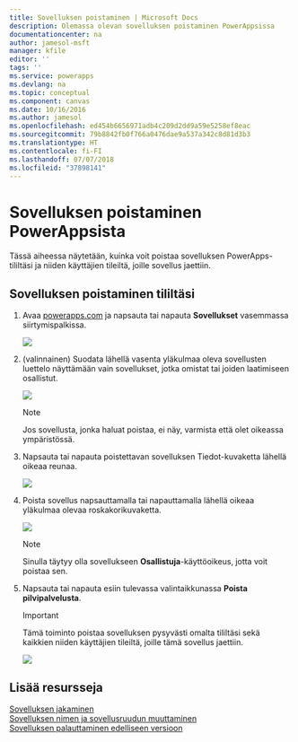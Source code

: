 ```yaml
---
title: Sovelluksen poistaminen | Microsoft Docs
description: Olemassa olevan sovelluksen poistaminen PowerAppsissa
documentationcenter: na
author: jamesol-msft
manager: kfile
editor: ''
tags: ''
ms.service: powerapps
ms.devlang: na
ms.topic: conceptual
ms.component: canvas
ms.date: 10/16/2016
ms.author: jamesol
ms.openlocfilehash: ed454b6656971adb4c209d2dd9a59e5258ef8eac
ms.sourcegitcommit: 79b8842fb0f766a0476dae9a537a342c8d81d3b3
ms.translationtype: HT
ms.contentlocale: fi-FI
ms.lasthandoff: 07/07/2018
ms.locfileid: "37898141"
---
```

# <a name="delete-an-app-from-powerapps"></a>Sovelluksen poistaminen PowerAppsista
Tässä aiheessa näytetään, kuinka voit poistaa sovelluksen PowerApps-tililtäsi ja niiden käyttäjien tileiltä, joille sovellus jaettiin.

## <a name="delete-an-app-from-your-account"></a>Sovelluksen poistaminen tililtäsi
1. Avaa [powerapps.com](https://web.powerapps.com) ja napsauta tai napauta **Sovellukset** vasemmassa siirtymispalkissa.
   
    ![](./media/delete-app/file-apps.png)
2. (valinnainen) Suodata lähellä vasenta yläkulmaa oleva sovellusten luettelo näyttämään vain sovellukset, jotka omistat tai joiden laatimiseen osallistut.
   
    ![](./media/delete-app/filter-list.png)
   
    > [!NOTE]
   > Jos sovellusta, jonka haluat poistaa, ei näy, varmista että olet oikeassa ympäristössä.
3. Napsauta tai napauta poistettavan sovelluksen Tiedot-kuvaketta lähellä oikeaa reunaa.
   
    ![](./media/delete-app/app-options.png)
4. Poista sovellus napsauttamalla tai napauttamalla lähellä oikeaa yläkulmaa olevaa roskakorikuvaketta.
   
    ![](./media/delete-app/delete-icon.png)
   
    > [!NOTE]
   > Sinulla täytyy olla sovellukseen **Osallistuja**-käyttöoikeus, jotta voit poistaa sen.
5. Napsauta tai napauta esiin tulevassa valintaikkunassa **Poista pilvipalvelusta**.  
   
    > [!IMPORTANT]
   > Tämä toiminto poistaa sovelluksen pysyvästi omalta tililtäsi sekä kaikkien niiden käyttäjien tileiltä, joille tämä sovellus jaettiin.
   
    ![](./media/delete-app/delete-button.png)

## <a name="more-resources"></a>Lisää resursseja
[Sovelluksen jakaminen](share-app.md)  
[Sovelluksen nimen ja sovellusruudun muuttaminen](set-name-tile.md)  
[Sovelluksen palauttaminen edelliseen versioon](restore-an-app.md)  

